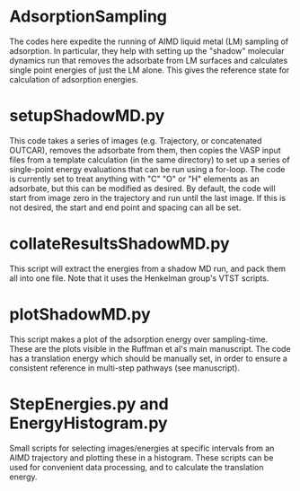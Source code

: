 # AdsorptionSampling
The codes here expedite the running of AIMD liquid metal (LM) sampling of adsorption. In particular, they help with setting up the "shadow" molecular 
dynamics run that removes the adsorbate from LM surfaces and calculates single point energies of just the LM alone. This gives the reference state for 
calculation of adsorption energies. 

# setupShadowMD.py
This code takes a series of images (e.g. Trajectory, or concatenated OUTCAR), removes the adsorbate from them, then copies the VASP input files from a template 
calculation (in the same directory) to set up a series of single-point energy evaluations that can be run using a for-loop. The code is currently set to treat
anything with "C" "O" or "H" elements as an adsorbate, but this can be modified as desired. By default, the code will start from image zero in the trajectory
and run until the last image. If this is not desired, the start and end point and spacing can all be set.

# collateResultsShadowMD.py
This script will extract the energies from a shadow MD run, and pack them all into one file. Note that it uses the Henkelman group's VTST scripts.

# plotShadowMD.py
This script makes a plot of the adsorption energy over sampling-time. These are the plots visible in the Ruffman et al's main manuscript. The code has a translation
energy which should be manually set, in order to ensure a consistent reference in multi-step pathways (see manuscript).

# StepEnergies.py and EnergyHistogram.py
Small scripts for selecting images/energies at specific intervals from an AIMD trajectory and plotting these in a histogram. These scripts can be used for 
convenient data processing, and to calculate the translation energy.
